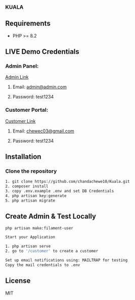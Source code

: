 
###  KUALA

## Requirements

- PHP >= 8.2

## LIVE Demo Credentials



### Admin Panel: 
[Admin Link](https://kualatask.sentinel365.net/admin)

1. Email: admin@admin.com

2. Password: test1234

### Customer Portal: 
[Customer Link](https://kualatask.sentinel365.net/customer)

1. Email: chewec03@gmail.com

2. Password: test1234




## Installation

### Clone the repository

```bash
1. git clone https://github.com/chandachewe10/Kuala.git
2. composer install
3. copy .env.example .env and set DB Credentials
4. php artisan key:generate
5. php artisan migrate 
```

## Create Admin & Test Locally
```bash
php artisan make:filament-user
```

```bash
Start your Application 
```
```bash
1. php artisan serve
2. go to '/customer' to create a customer
```

```bash
Set up email notifications using: MAILTRAP for testing
Copy the mail credentials to .env
```


## License
MIT

